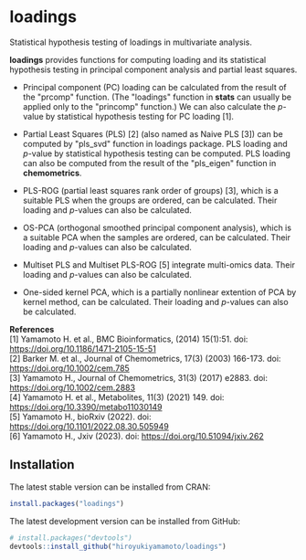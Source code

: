 # loadings
Statistical hypothesis testing of loadings in multivariate analysis.

**loadings**  provides functions for computing loading and its statistical hypothesis testing in principal component analysis and partial least squares.

- Principal component (PC) loading can be calculated from the result of the "prcomp" function. (The "loadings" function in **stats** can usually be applied only to the "princomp" function.) We can also calculate the *p*-value by statistical hypothesis testing for PC loading [1].  

- Partial Least Squares (PLS) [2] (also named as Naive PLS [3]) can be computed by "pls_svd" function in loadings package. PLS loading and *p*-value by statistical hypothesis testing can be computed. PLS loading can also be computed from the result of the "pls_eigen" function in **chemometrics**.  

- PLS-ROG (partial least squares rank order of groups) [3], which is a suitable PLS when the groups are ordered, can be calculated. Their loading and *p*-values can also be calculated.  

- OS-PCA (orthogonal smoothed principal component analysis), which is a suitable PCA when the samples are ordered, can be calculated. Their loading and *p*-values can also be calculated.

- Multiset PLS and Multiset PLS-ROG [5] integrate multi-omics data. Their loading and *p*-values can also be calculated.

- One-sided kernel PCA, which is a partially nonlinear extention of PCA by kernel method, can be calculated. Their loading and *p*-values can also be calculated.

**References**  
[1] Yamamoto H. et al., BMC Bioinformatics, (2014) 15(1):51. doi: https://doi.org/10.1186/1471-2105-15-51  
[2] Barker M. et al., Journal of Chemometrics, 17(3) (2003) 166-173. doi: https://doi.org/10.1002/cem.785  
[3] Yamamoto H., Journal of Chemometrics, 31(3) (2017) e2883. doi: https://doi.org/10.1002/cem.2883  
[4] Yamamoto H. et al., Metabolites, 11(3) (2021) 149. doi: https://doi.org/10.3390/metabo11030149  
[5] Yamamoto H., bioRxiv (2022). doi: https://doi.org/10.1101/2022.08.30.505949  
[6] Yamamoto H., Jxiv (2023). doi: https://doi.org/10.51094/jxiv.262

## Installation

The latest stable version can be installed from CRAN:

``` r
install.packages("loadings")
```

The latest development version can be installed from GitHub:

``` r
# install.packages("devtools")
devtools::install_github("hiroyukiyamamoto/loadings")
```

